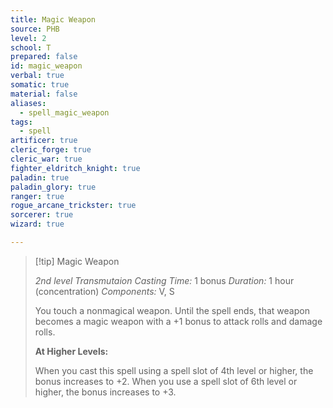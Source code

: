 ```yaml
---
title: Magic Weapon
source: PHB
level: 2
school: T
prepared: false
id: magic_weapon
verbal: true
somatic: true
material: false
aliases:
  - spell_magic_weapon
tags:
  - spell
artificer: true
cleric_forge: true
cleric_war: true
fighter_eldritch_knight: true
paladin: true
paladin_glory: true
ranger: true
rogue_arcane_trickster: true
sorcerer: true
wizard: true

---
```

>[!tip] Magic Weapon
>
> *2nd level Transmutaion*
> *Casting Time:* 1 bonus
> *Duration:* 1 hour (concentration)
> *Components:* V, S
>
>You touch a nonmagical weapon. Until the spell ends, that weapon becomes a magic weapon with a +1 bonus to attack rolls and damage rolls.
>
>**At Higher Levels:**
>
>When you cast this spell using a spell slot of 4th level or higher, the bonus increases to +2. When you use a spell slot of 6th level or higher, the bonus increases to +3.
>

